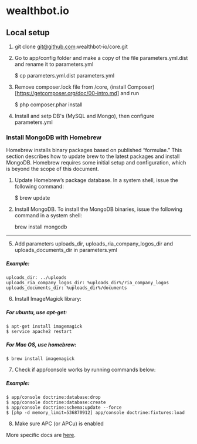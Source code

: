 wealthbot.io
===============


Local setup
---------------

1. git clone git@github.com:wealthbot-io/core.git
2. Go to app/config folder and make a copy of the file parameters.yml.dist and rename it to parameters.yml

     $ cp parameters.yml.dist parameters.yml

3. Remove composer.lock file from /core, (install Composer)[https://getcomposer.org/doc/00-intro.md] and run
    
     $ php composer.phar install

4. Install and setp DB's (MySQL and Mongo), then configure parameters.yml

### Install MongoDB with Homebrew
Homebrew installs binary packages based on published “formulae.” This section describes how to update brew to the latest packages and install MongoDB. Homebrew requires some initial setup and configuration, which is beyond the scope of this document.

1.  Update Homebrew’s package database.
In a system shell, issue the following command:

     $ brew update

2. Install MongoDB.
To install the MongoDB binaries, issue the following command in a system shell:

     brew install mongodb

------

5. Add parameters uploads_dir, uploads_ria_company_logos_dir and uploads_documents_dir in parameters.yml

##### Example:

    uploads_dir: ../uploads
    uploads_ria_company_logos_dir: %uploads_dir%/ria_company_logos
    uploads_documents_dir: %uploads_dir%/documents

6. Install ImageMagick library:

##### For ubuntu, use apt-get:
    $ apt-get install imagemagick
    $ service apache2 restart
    
##### For Mac OS, use homebrew:
    $ brew install imagemagick

7. Check if app/console works by running commands below:

##### Example:

    $ app/console doctrine:database:drop
    $ app/console doctrine:database:create
    $ app/console doctrine:schema:update --force
    $ [php -d memory_limit=536870912] app/console doctrine:fixtures:load

8. Make sure APC (or APCu) is enabled


More specific docs are [here](app/Resources/doc).
